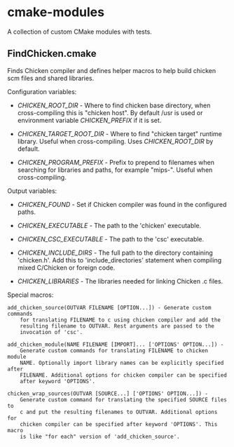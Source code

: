 cmake-modules
=============

A collection of custom CMake modules with tests.

## FindChicken.cmake

Finds Chicken compiler and defines helper macros to help build chicken scm
files and shared libraries.

Configuration variables:

* *CHICKEN_ROOT_DIR* - Where to find chicken base directory, when
cross-compiling this is "chicken host". By default /usr is used or environment
variable *CHICKEN_PREFIX* if it is set.

* *CHICKEN_TARGET_ROOT_DIR* - Where to find "chicken target" runtime library.
Useful when cross-compiling. Uses *CHICKEN_ROOT_DIR* by default.

* *CHICKEN_PROGRAM_PREFIX* - Prefix to prepend to filenames when searching for
libraries and paths, for example "mips-". Useful when cross-compiling.

Output variables:

* *CHICKEN_FOUND* - Set if Chicken compiler was found in the configured paths.

* *CHICKEN_EXECUTABLE* - The path to the 'chicken' executable.

* *CHICKEN_CSC_EXECUTABLE* - The path to the 'csc' executable.

* *CHICKEN_INCLUDE_DIRS* - The full path to the directory containing
'chicken.h'. Add this to 'include_directories' statement when compiling
mixed C/Chicken or foreign code.

* *CHICKEN_LIBRARIES* - The libraries needed for linking Chicken .c files.

Special macros:

    add_chicken_source(OUTVAR FILENAME [OPTION...]) - Generate custom commands
        for translating FILENAME to c using chicken compiler and add the
        resulting filename to OUTVAR. Rest arguments are passed to the
        invocation of 'csc'.

    add_chicken_module(NAME FILENAME [IMPORT]... ['OPTIONS' OPTION...]) -
        Generate custom commands for translating FILENAME to chicken module
        NAME. Optionally import library names can be explicitly specified after
        FILENAME. Additional options for chicken compiler can be specified
        after keyword 'OPTIONS'.

    chicken_wrap_sources(OUTVAR [SOURCE...] ['OPTIONS' OPTION...]) -
        Generate custom command for translating the specified SOURCE files to
        c and put the resulting filenames to OUTVAR. Additional options for
        chicken compiler can be specified after keyword 'OPTIONS'. This macro
        is like "for each" version of 'add_chicken_source'.
